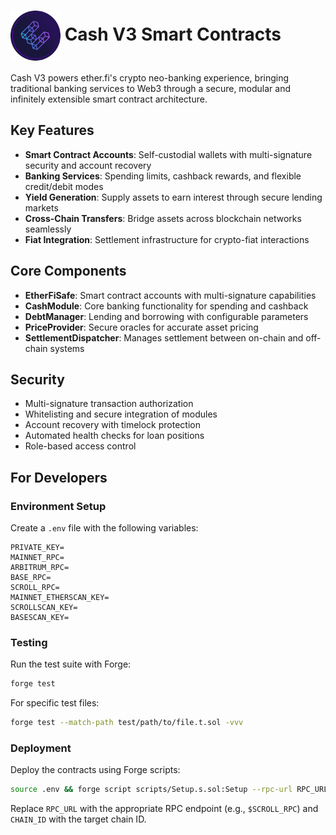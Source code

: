 <h1>
  <img src="public/etherfi-logo.svg" alt="Cash V3 Logo" width="80" height="80" style="vertical-align:middle;" />
  Cash V3 Smart Contracts
</h1>




Cash V3 powers ether.fi's crypto neo-banking experience, bringing traditional banking services to Web3 through a secure, modular and infinitely extensible smart contract architecture.

## Key Features

- **Smart Contract Accounts**: Self-custodial wallets with multi-signature security and account recovery
- **Banking Services**: Spending limits, cashback rewards, and flexible credit/debit modes
- **Yield Generation**: Supply assets to earn interest through secure lending markets
- **Cross-Chain Transfers**: Bridge assets across blockchain networks seamlessly
- **Fiat Integration**: Settlement infrastructure for crypto-fiat interactions

## Core Components

- **EtherFiSafe**: Smart contract accounts with multi-signature capabilities
- **CashModule**: Core banking functionality for spending and cashback
- **DebtManager**: Lending and borrowing with configurable parameters
- **PriceProvider**: Secure oracles for accurate asset pricing
- **SettlementDispatcher**: Manages settlement between on-chain and off-chain systems

## Security

- Multi-signature transaction authorization
- Whitelisting and secure integration of modules
- Account recovery with timelock protection
- Automated health checks for loan positions
- Role-based access control


## For Developers

### Environment Setup

Create a `.env` file with the following variables:

```
PRIVATE_KEY=
MAINNET_RPC=
ARBITRUM_RPC=
BASE_RPC=
SCROLL_RPC=
MAINNET_ETHERSCAN_KEY=
SCROLLSCAN_KEY=
BASESCAN_KEY=
```

### Testing

Run the test suite with Forge:

```bash
forge test
```

For specific test files:

```bash
forge test --match-path test/path/to/file.t.sol -vvv
```

### Deployment

Deploy the contracts using Forge scripts:

```bash
source .env && forge script scripts/Setup.s.sol:Setup --rpc-url RPC_URL --chain CHAIN_ID -vvvv --broadcast --verify
```

Replace `RPC_URL` with the appropriate RPC endpoint (e.g., `$SCROLL_RPC`) and `CHAIN_ID` with the target chain ID.